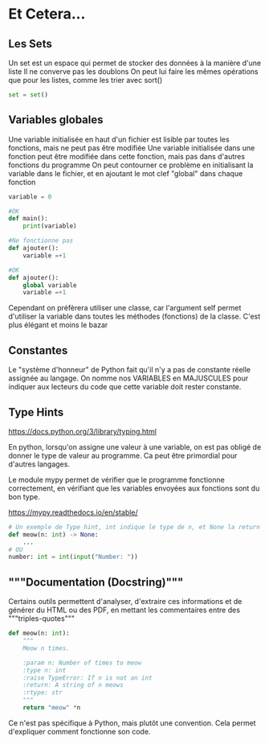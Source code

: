 # Et Cetera...

## Les Sets
Un set est un espace qui permet de stocker des données à la manière d'une liste
Il ne converve pas les doublons
On peut lui faire les mêmes opérations que pour les listes, comme les trier avec sort()

```python
set = set()
```

## Variables globales
Une variable initialisée en haut d'un fichier est lisible par toutes les fonctions, mais ne peut pas être modifiée
Une variable initialisée dans une fonction peut être modifiée dans cette fonction, mais pas dans d'autres fonctions du programme
On peut contourner ce problème en initialisant la variable dans le fichier, et en ajoutant le mot clef "global" dans chaque fonction

```python
variable = 0

#OK
def main():
    print(variable)

#Ne fonctionne pas
def ajouter():
    variable =+1

#OK
def ajouter():
    global variable
    variable =+1

```

Cependant on préfèrera utiliser une classe, car l'argument self permet d'utiliser la variable dans toutes les méthodes (fonctions) de la classe.
C'est plus élégant et moins le bazar

## Constantes

Le "système d'honneur" de Python fait qu'il n'y a pas de constante réelle assignée au langage.
On nomme nos VARIABLES en MAJUSCULES pour indiquer aux lecteurs du code que cette variable doit rester constante.

## Type Hints

https://docs.python.org/3/library/typing.html

En python, lorsqu'on assigne une valeur à une variable, on est pas obligé de donner le type de valeur au programme.
Ca peut être primordial pour d'autres langages.



Le module mypy permet de vérifier que le programme fonctionne correctement, en vérifiant que les variables envoyées aux fonctions sont du bon type.

https://mypy.readthedocs.io/en/stable/

```python
# Un exemple de Type hint, int indique le type de n, et None la return value de meow
def meow(n: int) -> None:
    ...
# OU
number: int = int(input("Number: "))
```

## """Documentation (Docstring)"""

Certains outils permettent d'analyser, d'extraire ces informations et de générer du HTML ou des PDF, en mettant les commentaires entre des """triples-quotes"""

```python
def meow(n: int):
    """
    Meow n times.

    :param n: Number of times to meow
    :type n: int
    :raise TypeError: If n is not an int
    :return: A string of n meows
    :rtype: str
    """
    return "meow" *n
```

Ce n'est pas spécifique à Python, mais plutôt une convention.
Cela permet d'expliquer comment fonctionne son code.
